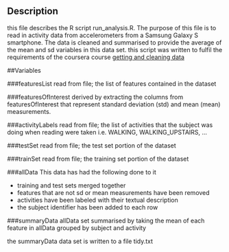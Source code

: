 ## Description
this file describes the R script run_analysis.R. The purpose of this file is to read in activity data from accelerometers from a Samsung Galaxy S smartphone. The data is cleaned and summarised to provide the average of the mean and sd variables in this data set. this script was written to fulfil the requirements of the coursera course [getting and cleaning data](https://class.coursera.org/getdata-007/)

##Variables

###featuresList
read from file; the list of features contained in the dataset

###featuresOfInterest
derived by extracting the columns from featuresOfInterest that represent standard deviation (std) and mean (mean) measurements.

###activityLabels
read from file; the list of activities that the subject was doing when reading were taken i.e. WALKING, WALKING_UPSTAIRS, ...

###testSet
read from file; the test set portion of the dataset

###trainSet
read from file; the training set portion of the dataset

###allData
This data has had the following done to it
* training and test sets merged together
* features that are not sd or mean measurements have been removed
* activities have been labeled with their textual description
* the subject identifier has been added to each row

###summaryData
allData set summarised by taking the mean of each feature in allData grouped by subject and activity

the summaryData data set is written to a file tidy.txt
